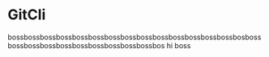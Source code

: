 # GitCli
bossbossbossbossbossbossbossbossbossbossbossbossbossbossbosbossbossbossbossbossbossbossbossbossbossbos
hi boss
